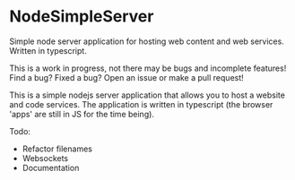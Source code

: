 # NodeSimpleServer
Simple node server application for hosting web content and web services. Written in typescript.

This is a work in progress, not there may be bugs and incomplete features! 
Find a bug? Fixed a bug? Open an issue or make a pull request!

This is a simple nodejs server application that allows you to host a website and code services.
The application is written in typescript (the browser 'apps' are still in JS for the time being).

Todo:
- Refactor filenames
- Websockets 
- Documentation